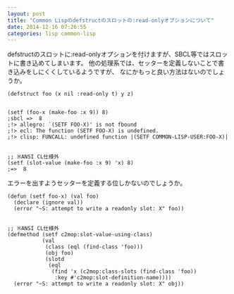 ```yaml
---
layout: post
title: "Common Lispのdefstructのスロットの:read-onlyオプションについて"
date: 2014-12-16 07:26:55
categories: lisp common-lisp
---
```

<p>defstructのスロットに:read-onlyオプションを付けますが、SBCL等ではスロットに書き込めてしまいます。
他の処理系では、セッターを定義しないことで書き込みをしにくくしているようですが、
なにかもっと良い方法はないのでしょうか。</p>

<pre><code>(defstruct foo (x nil :read-only t) y z)


(setf (foo-x (make-foo :x 9)) 8)
;sbcl =&gt;  8
;!&gt; allegro: `(SETF FOO-X)' is not fbound
;!&gt; ecl: The function (SETF FOO-X) is undefined.
;!&gt; clisp: FUNCALL: undefined function |(SETF COMMON-LISP-USER:FOO-X)|


;; ※ANSI CL仕様外
(setf (slot-value (make-foo :x 9) 'x) 8)
;=&gt;  8
</code></pre>

<p>エラーを出すようセッターを定義する位しかないのでしょうか。</p>

<pre><code>(defun (setf foo-x) (val foo)
  (declare (ignore val))
  (error "~S: attempt to write a readonly slot: X" foo))


;; ※ANSI CL仕様外
(defmethod (setf c2mop:slot-value-using-class)
           (val
            (class (eql (find-class 'foo)))
            (obj foo)
            (slotd
             (eql
              (find 'x (c2mop:class-slots (find-class 'foo))
               :key #'c2mop:slot-definition-name))))
  (error "~S: attempt to write a readonly slot: X" obj))
</code></pre>
